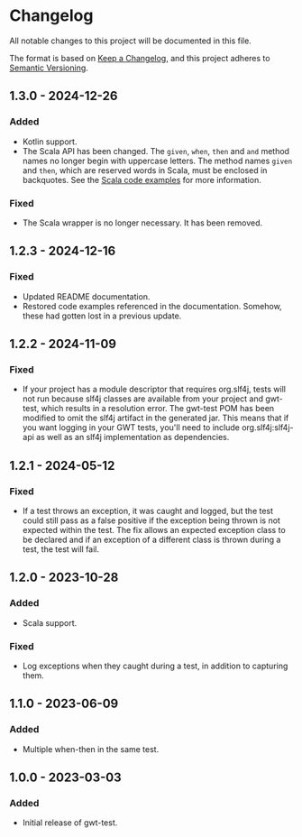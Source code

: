 # Changelog
All notable changes to this project will be documented in this file.

The format is based on [Keep a Changelog](https://keepachangelog.com/en/1.1.0/),
and this project adheres to [Semantic Versioning](https://semver.org/spec/v2.0.0.html).

## 1.3.0 - 2024-12-26

### Added
- Kotlin support.
- The Scala API has been changed. The ```given```, ```when```, ```then``` and ```and``` method names no longer begin with uppercase letters.
  The method names ```given``` and ```then```, which are reserved words in Scala, must be enclosed in backquotes.
  See the [Scala code examples](doc/scala-example.md) for more information.

### Fixed
- The Scala wrapper is no longer necessary. It has been removed.

## 1.2.3 - 2024-12-16

### Fixed
- Updated README documentation.
- Restored code examples referenced in the documentation. Somehow, these had gotten lost in a previous update.

## 1.2.2 - 2024-11-09

### Fixed
- If your project has a module descriptor that requires org.slf4j, tests will not run because slf4j classes are available from your project and
gwt-test, which results in a resolution error. The gwt-test POM has been modified to omit the slf4j artifact in the generated jar. This means that if
you want logging in your GWT tests, you'll need to include org.slf4j:slf4j-api as well as an slf4j implementation as dependencies.

## 1.2.1 - 2024-05-12

### Fixed
- If a test throws an exception, it was caught and logged, but the test could still pass as a false positive if the exception being thrown is not expected within the 
test. The fix allows an expected exception class to be declared and if an exception of a different class is thrown during a test, the test will fail. 

## 1.2.0 - 2023-10-28

### Added
- Scala support.

### Fixed
- Log exceptions when they caught during a test, in addition to capturing them.

## 1.1.0 - 2023-06-09

### Added
- Multiple when-then in the same test.

## 1.0.0 - 2023-03-03

### Added
- Initial release of gwt-test.